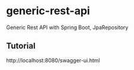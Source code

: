 # generic-rest-api
Generic Rest API with Spring Boot, JpaRepository

## Tutorial


http://localhost:8080/swagger-ui.html